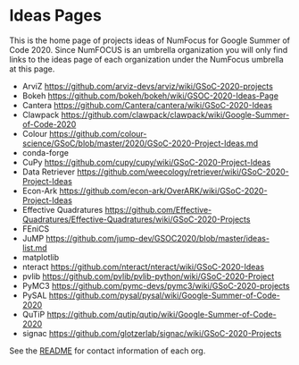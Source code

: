 
# Ideas Pages

This is the home page of projects ideas of NumFocus for Google Summer of Code 2020.
Since NumFOCUS is an umbrella organization you will only find links to the ideas
page of each organization under the NumFocus umbrella at this page.


- ArviZ https://github.com/arviz-devs/arviz/wiki/GSoC-2020-projects
- Bokeh https://github.com/bokeh/bokeh/wiki/GSOC-2020-Ideas-Page
- Cantera https://github.com/Cantera/cantera/wiki/GSoC-2020-Ideas
- Clawpack https://github.com/clawpack/clawpack/wiki/Google-Summer-of-Code-2020
- Colour https://github.com/colour-science/GSoC/blob/master/2020/GSoC-2020-Project-Ideas.md
- conda-forge
- CuPy https://github.com/cupy/cupy/wiki/GSoC-2020-Project-Ideas
- Data Retriever https://github.com/weecology/retriever/wiki/GSoC-2020-Project-Ideas
- Econ-Ark https://github.com/econ-ark/OverARK/wiki/GSoC-2020-Project-Ideas
- Effective Quadratures https://github.com/Effective-Quadratures/Effective-Quadratures/wiki/GSoC-2020-Projects
- FEniCS
- JuMP      https://github.com/jump-dev/GSOC2020/blob/master/ideas-list.md
- matplotlib
- nteract   https://github.com/nteract/nteract/wiki/GSoC-2020-Ideas
- pvlib     https://github.com/pvlib/pvlib-python/wiki/GSoC-2020-Project
- PyMC3     https://github.com/pymc-devs/pymc3/wiki/GSoC-2020-projects
- PySAL     https://github.com/pysal/pysal/wiki/Google-Summer-of-Code-2020
- QuTiP https://github.com/qutip/qutip/wiki/Google-Summer-of-Code-2020
- signac    https://github.com/glotzerlab/signac/wiki/GSoC-2020-Projects

See the [README](https://github.com/numfocus/gsoc/blob/master/README.md#organizations-confirmed-under-numfocus-umbrella) for contact information of each org.
